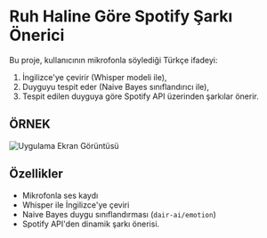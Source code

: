 #  Ruh Haline Göre Spotify Şarkı Önerici

Bu proje, kullanıcının mikrofonla söylediği Türkçe ifadeyi:
1. İngilizce'ye çevirir (Whisper modeli ile),
2. Duyguyu tespit eder (Naive Bayes sınıflandırıcı ile),
3. Tespit edilen duyguya göre Spotify API üzerinden şarkılar önerir.

##  ÖRNEK 

![Uygulama Ekran Görüntüsü](https://i.imgur.com/MpPZ4KG.png)

##  Özellikler

-  Mikrofonla ses kaydı
-  Whisper ile İngilizce'ye çeviri
-  Naive Bayes duygu sınıflandırması (`dair-ai/emotion`)
-  Spotify API'den dinamik şarkı önerisi.
